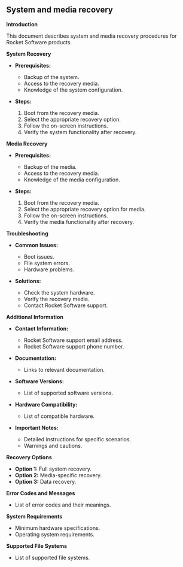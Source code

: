 ## System and media recovery

**Introduction**

This document describes system and media recovery procedures for Rocket Software products.

**System Recovery**

*   **Prerequisites:**
    *   Backup of the system.
    *   Access to the recovery media.
    *   Knowledge of the system configuration.

*   **Steps:**
    1.  Boot from the recovery media.
    2.  Select the appropriate recovery option.
    3.  Follow the on-screen instructions.
    4.  Verify the system functionality after recovery.

**Media Recovery**

*   **Prerequisites:**
    *   Backup of the media.
    *   Access to the recovery media.
    *   Knowledge of the media configuration.

*   **Steps:**
    1.  Boot from the recovery media.
    2.  Select the appropriate recovery option for media.
    3.  Follow the on-screen instructions.
    4.  Verify the media functionality after recovery.

**Troubleshooting**

*   **Common Issues:**
    *   Boot issues.
    *   File system errors.
    *   Hardware problems.

*   **Solutions:**
    *   Check the system hardware.
    *   Verify the recovery media.
    *   Contact Rocket Software support.

**Additional Information**

*   **Contact Information:**
    *   Rocket Software support email address.
    *   Rocket Software support phone number.

*   **Documentation:**
    *   Links to relevant documentation.

*   **Software Versions:**
    *   List of supported software versions.

*   **Hardware Compatibility:**
    *   List of compatible hardware.

*   **Important Notes:**
    *   Detailed instructions for specific scenarios.
    *   Warnings and cautions.

**Recovery Options**

*   **Option 1:** Full system recovery.
*   **Option 2:** Media-specific recovery.
*   **Option 3:** Data recovery.

**Error Codes and Messages**

*   List of error codes and their meanings.

**System Requirements**

*   Minimum hardware specifications.
*   Operating system requirements.

**Supported File Systems**

*   List of supported file systems.
